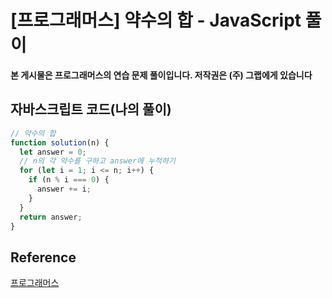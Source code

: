 


# [프로그래머스] 약수의 합 - JavaScript 풀이

**본 게시물은 프로그래머스의 연습 문제 풀이입니다. 저작권은 (주) 그랩에게 있습니다**

## 자바스크립트 코드(나의 풀이)

```javascript
// 약수의 합
function solution(n) {
  let answer = 0;
  // n의 각 약수를 구하고 answer에 누적하기
  for (let i = 1; i <= n; i++) {
    if (n % i === 0) {
      answer += i;
    }
  }
  return answer;
}
```



## Reference

[프로그래머스](https://programmers.co.kr)

